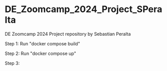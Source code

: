 # DE_Zoomcamp_2024_Project_SPeralta
DE Zoomcamp 2024 Project repository by Sebastian Peralta

Step 1: Run "docker compose build"

Step 2: Run "docker compose up"

Step 3: 